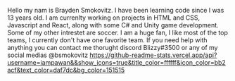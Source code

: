 Hello my nam is Brayden Smokovitz. I have been learning code since I was 13 years old. I am currenlty working on projects in HTML and CSS, Javascript and React, along with some C# and Unity game development. Some of my other intrestet are soccer. I am a huge fan, I like most of the top teams, I currently don't have one favorite team. If you need help with anything you can contact me thorught discord Blizzy#3500 or any of my social medias @bsmokovitz
https://github-readme-stats.vercel.app/api?username=iampawan&&show_icons=true&title_color=ffffff&icon_color=bb2acf&text_color=daf7dc&bg_color=151515
